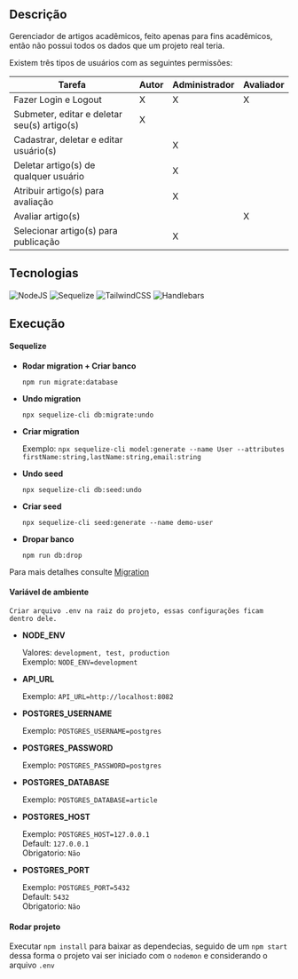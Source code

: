 ## Descrição

Gerenciador de artigos acadêmicos, feito apenas para fins acadêmicos, então não possui todos os dados que um projeto real teria.

Existem três tipos de usuários com as seguintes permissões:

| Tarefa                                      | Autor | Administrador | Avaliador |
| ------------------------------------------- | ----- | ------------- | --------- |
| Fazer Login e Logout                        | X     | X             | X         |
| Submeter, editar e deletar seu(s) artigo(s) | X     |               |           |
| Cadastrar, deletar e editar usuário(s)      |       | X             |           |
| Deletar artigo(s) de qualquer usuário       |       | X             |           |
| Atribuir artigo(s) para avaliação           |       | X             |           |
| Avaliar artigo(s)                           |       |               | X         |
| Selecionar artigo(s) para publicação        |       | X             |           |

## Tecnologias

<div style="display: inline_block">
	<img align="center" alt="NodeJS" src="https://img.shields.io/badge/node.js-6DA55F?style=for-the-badge&logo=node.js&logoColor=white" />
	<img align="center" alt="Sequelize" src="https://img.shields.io/badge/Sequelize-52B0E7?style=for-the-badge&logo=Sequelize&logoColor=white" />
	<img align="center" alt="TailwindCSS" src="https://img.shields.io/badge/tailwindcss-%2338B2AC.svg?style=for-the-badge&logo=tailwind-css&logoColor=white" />
	<img align="center" alt="Handlebars" src="https://img.shields.io/badge/Handlebars-FFA500?style=for-the-badge&logoColor=white" />
</div>

## Execução

#### Sequelize

- <b>Rodar migration + Criar banco</b>

  `npm run migrate:database`

- <b>Undo migration</b>

  `npx sequelize-cli db:migrate:undo`

- <b>Criar migration</b>

  Exemplo: `npx sequelize-cli model:generate --name User --attributes firstName:string,lastName:string,email:string`

- <b>Undo seed</b>

  `npx sequelize-cli db:seed:undo`

- <b>Criar seed</b>

  `npx sequelize-cli seed:generate --name demo-user`

- <b>Dropar banco</b>

  `npm run db:drop`

Para mais detalhes consulte [Migration](https://sequelize.org/docs/v6/other-topics/migrations/)

#### Variável de ambiente

    Criar arquivo .env na raiz do projeto, essas configurações ficam dentro dele.

- <b>NODE_ENV</b>

  Valores: `development, test, production` <br>
  Exemplo: `NODE_ENV=development`

- <b>API_URL</b>

  Exemplo: `API_URL=http://localhost:8082`

- <b>POSTGRES_USERNAME</b>

  Exemplo: `POSTGRES_USERNAME=postgres`

- <b>POSTGRES_PASSWORD</b>

  Exemplo: `POSTGRES_PASSWORD=postgres`

- <b>POSTGRES_DATABASE</b>

  Exemplo: `POSTGRES_DATABASE=article`

- <b>POSTGRES_HOST</b>

  Exemplo: `POSTGRES_HOST=127.0.0.1` <br>
  Default: `127.0.0.1` <br>
  Obrigatorio: `Não`

- <b>POSTGRES_PORT</b>

  Exemplo: `POSTGRES_PORT=5432` <br>
  Default: `5432` <br>
  Obrigatorio: `Não`

#### Rodar projeto

Executar `npm install` para baixar as dependecias, seguido de um `npm start` dessa forma o projeto vai ser iniciado com o `nodemon` e considerando o arquivo `.env`
